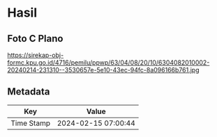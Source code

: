 # Hasil

## Foto C Plano

https://sirekap-obj-formc.kpu.go.id/4716/pemilu/ppwp/63/04/08/20/10/6304082010002-20240214-231310--3530657e-5e10-43ec-94fc-8a096166b761.jpg


## Metadata

| Key        | Value               |
| ---------- | ------------------- |
| Time Stamp | 2024-02-15 07:00:44 |



